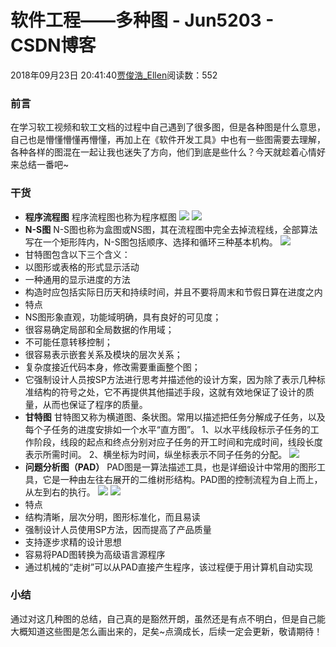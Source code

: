 # 软件工程——多种图 - Jun5203 - CSDN博客
2018年09月23日 20:41:40[贾俊浩_Ellen](https://me.csdn.net/Ellen5203)阅读数：552
### 前言
在学习软工视频和软工文档的过程中自己遇到了很多图，但是各种图是什么意思，自己也是懵懂懵懂再懵懂，再加上在《软件开发工具》中也有一些图需要去理解，各种各样的图混在一起让我也迷失了方向，他们到底是些什么？今天就趁着心情好来总结一番吧~
### 干货
- **程序流程图**
程序流程图也称为程序框图
![](https://img-blog.csdn.net/20180923195231944)
![](https://img-blog.csdn.net/20180923195402731)
- **N-S图**
N-S图也称为盒图或NS图，其在流程图中完全去掉流程线，全部算法写在一个矩形阵内，N-S图包括顺序、选择和循环三种基本机构。
![](https://img-blog.csdn.net/20180923201242646)
- 甘特图包含以下三个含义：
- 以图形或表格的形式显示活动
- 一种通用的显示进度的方法
- 构造时应包括实际日历天和持续时间，并且不要将周末和节假日算在进度之内
- 特点
-  NS图形象直观，功能域明确，具有良好的可见度；
- 很容易确定局部和全局数据的作用域；
- 不可能任意转移控制；
- 很容易表示嵌套关系及模块的层次关系；
- 复杂度接近代码本身，修改需要重画整个图；
- 它强制设计人员按SP方法进行思考并描述他的设计方案，因为除了表示几种标准结构的符号之处，它不再提供其他描述手段，这就有效地保证了设计的质量，从而也保证了程序的质量。
- **甘特图**
甘特图又称为横道图、条状图。常用以描述把任务分解成子任务，以及每个子任务的进度安排如一个水平“直方图”。
1、以水平线段标示子任务的工作阶段，线段的起点和终点分别对应子任务的开工时间和完成时间，线段长度表示所需时间。
2、横坐标为时间，纵坐标表示不同子任务的分配。
![](https://img-blog.csdn.net/20180923203808595)
- **问题分析图（PAD）**
PAD图是一算法描述工具，也是详细设计中常用的图形工具，它是一种由左往右展开的二维树形结构。PAD图的控制流程为自上而上，从左到右的执行。
![](https://img-blog.csdn.net/20180923202045872)
![](https://img-blog.csdn.net/201809232021323)
- 特点
- 结构清晰，层次分明，图形标准化，而且易读
- 强制设计人员使用SP方法，因而提高了产品质量
- 支持逐步求精的设计思想
- 容易将PAD图转换为高级语言源程序
- 通过机械的“走树”可以从PAD直接产生程序，该过程便于用计算机自动实现
### 小结
通过对这几种图的总结，自己真的是豁然开朗，虽然还是有点不明白，但是自己能大概知道这些图是怎么画出来的，足矣~点滴成长，后续一定会更新，敬请期待！

